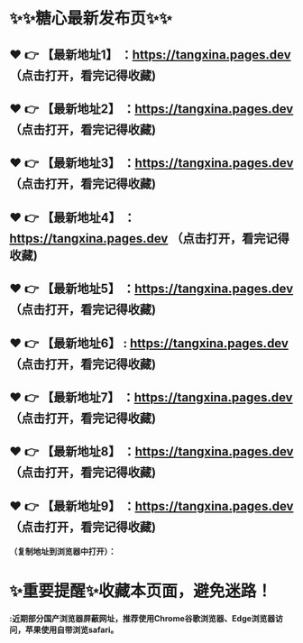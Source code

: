 # :sparkles::sparkles:糖心最新发布页:sparkles::sparkles:

 :heart: :point_right: 【最新地址1】 ：https://tangxina.pages.dev   （点击打开，看完记得收藏)
 ------
 :heart: :point_right: 【最新地址2】 ：https://tangxina.pages.dev   （点击打开，看完记得收藏)
 ------
 :heart: :point_right: 【最新地址3】 ：https://tangxina.pages.dev   （点击打开，看完记得收藏)
 ------
 :heart: :point_right: 【最新地址4】 ：https://tangxina.pages.dev   （点击打开，看完记得收藏)
 ------
 :heart: :point_right: 【最新地址5】 ：https://tangxina.pages.dev   （点击打开，看完记得收藏)
 ------
 :heart: :point_right: 【最新地址6】 : https://tangxina.pages.dev   （点击打开，看完记得收藏)
 ------
 :heart: :point_right: 【最新地址7】 ：https://tangxina.pages.dev   （点击打开，看完记得收藏)
 ------
 :heart: :point_right: 【最新地址8】 ：https://tangxina.pages.dev   （点击打开，看完记得收藏)
 ------
 :heart: :point_right: 【最新地址9】 ：https://tangxina.pages.dev   （点击打开，看完记得收藏)
  ------

  
#### （复制地址到浏览器中打开）：
# :sparkles:重要提醒:sparkles:收藏本页面，避免迷路！
#### :近期部分国产浏览器屏蔽网址，推荐使用Chrome谷歌浏览器、Edge浏览器访问，苹果使用自带浏览safari。
